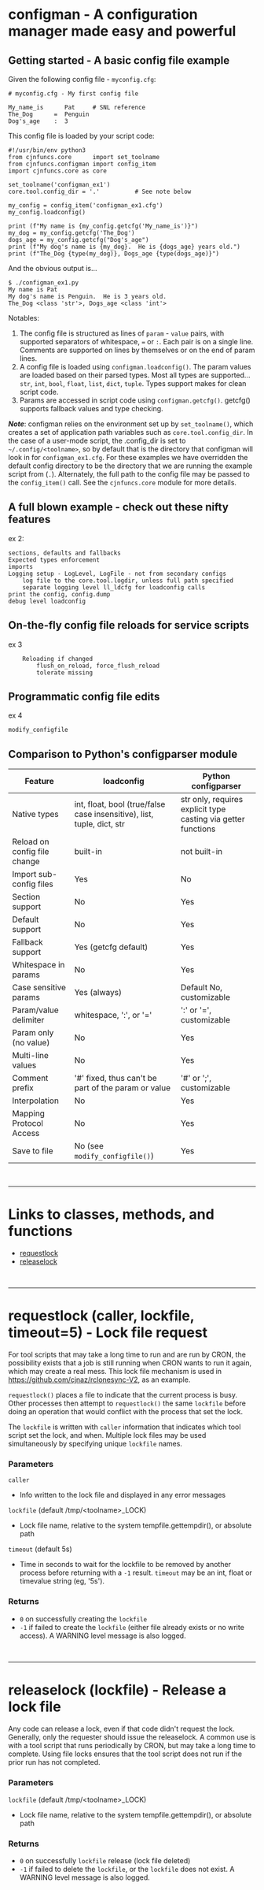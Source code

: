 # configman - A configuration manager made easy and powerful

## Getting started - A basic config file example

Given the following config file - `myconfig.cfg`:
```
# myconfig.cfg - My first config file

My_name_is      Pat     # SNL reference
The_Dog      =  Penguin
Dog's_age    :  3
```

This config file is loaded by your script code:
```
#!/usr/bin/env python3
from cjnfuncs.core      import set_toolname
from cjnfuncs.configman import config_item
import cjnfuncs.core as core

set_toolname('configman_ex1')
core.tool.config_dir = '.'          # See note below

my_config = config_item('configman_ex1.cfg')
my_config.loadconfig()

print (f"My name is {my_config.getcfg('My_name_is')}")
my_dog = my_config.getcfg('The_Dog')
dogs_age = my_config.getcfg("Dog's_age")
print (f"My dog's name is {my_dog}.  He is {dogs_age} years old.")
print (f"The_Dog {type(my_dog)}, Dogs_age {type(dogs_age)}")
```

And the obvious output is...
```
$ ./configman_ex1.py 
My name is Pat
My dog's name is Penguin.  He is 3 years old.
The_Dog <class 'str'>, Dogs_age <class 'int'>
```

Notables:
1. The config file is structured as lines of `param` - `value` pairs, with supported separators of whitespace, `=` or `:`.  Each pair is on a single line.  Comments are supported on lines by themselves or on the end of param lines.
1. A config file is loaded using `configman.loadconfig()`. The param values are loaded based on their parsed types. Most all types are supported...  `str`, `int`, `bool`, `float`, `list`, `dict`, `tuple`.  Types support makes for clean script code.
1. Params are accessed in script code using `configman.getcfg()`.  getcfg() supports fallback values and type checking.

***Note***: configman relies on the environment set up by `set_toolname()`, which creates a set of application path variables such as `core.tool.config_dir`.  In the case of a user-mode script, the .config_dir is set to `~/.config/<toolname>`, so by default that is the directory that configman will look in for `configman_ex1.cfg`.  For these examples we have overridden the default config directory to be the directory that we are running the example script from (`.`).
Alternately, the full path to the config file may be passed to the `config_item()` call.
See the `cjnfuncs.core` module for more details.


## A full blown example - check out these nifty features


ex 2:

    sections, defaults and fallbacks
    Expected types enforcement
    imports
    Logging setup - LogLevel, LogFile - not from secondary configs
        log file to the core.tool.logdir, unless full path specified
        separate logging level ll_ldcfg for loadconfig calls
    print the config, config.dump
    debug level loadconfig


## On-the-fly config file reloads for service scripts

ex 3

        Reloading if changed
            flush_on_reload, force_flush_reload
            tolerate missing


## Programmatic config file edits

ex 4

    modify_configfile


## Comparison to Python's configparser module

  Feature | loadconfig | Python configparser
  ---|---|---
  Native types | int, float, bool (true/false case insensitive), list, tuple, dict, str | str only, requires explicit type casting via getter functions
  Reload on config file change | built-in | not built-in
  Import sub-config files | Yes | No
  Section support | No | Yes
  Default support | No | Yes
  Fallback support | Yes (getcfg default) | Yes
  Whitespace in params | No | Yes
  Case sensitive params | Yes (always) | Default No, customizable
  Param/value delimiter | whitespace, ':', or '=' | ':' or '=', customizable
  Param only (no value) | No | Yes
  Multi-line values | No | Yes
  Comment prefix | '#' fixed, thus can't be part of the param or value | '#' or ';', customizable
  Interpolation | No | Yes
  Mapping Protocol Access | No | Yes
  Save to file | No (see `modify_configfile()`) | Yes


<a id="links"></a>
         
<br>

---

# Links to classes, methods, and functions

- [requestlock](#requestlock)
- [releaselock](#releaselock)



<br/>

<a id="requestlock"></a>

---

# requestlock (caller, lockfile, timeout=5) - Lock file request

For tool scripts that may take a long time to run and are run by CRON, the possibility exists that 
a job is still running when CRON wants to run it again, which may create a real mess.
This lock file mechanism is used in https://github.com/cjnaz/rclonesync-V2, as an example.

`requestlock()` places a file to indicate that the current process is busy.
Other processes then attempt to `requestlock()` the same `lockfile` before doing an operation
that would conflict with the process that set the lock.

The `lockfile` is written with `caller` information that indicates which tool script set the lock, and when.
Multiple lock files may be used simultaneously by specifying unique `lockfile` names.


### Parameters
`caller`
- Info written to the lock file and displayed in any error messages

`lockfile` (default /tmp/\<toolname>_LOCK)
- Lock file name, relative to the system tempfile.gettempdir(), or absolute path

`timeout` (default 5s)
- Time in seconds to wait for the lockfile to be removed by another process before returning with a `-1` result.
  `timeout` may be an int, float or timevalue string (eg, '5s').


### Returns
- `0` on successfully creating the `lockfile`
- `-1` if failed to create the `lockfile` (either file already exists or no write access).
  A WARNING level message is also logged.
    
<br/>

<a id="releaselock"></a>

---

# releaselock (lockfile) - Release a lock file

Any code can release a lock, even if that code didn't request the lock.
Generally, only the requester should issue the releaselock.
A common use is with a tool script that runs periodically by CRON, but may take a long time to complete.  Using 
file locks ensures that the tool script does not run if the prior run has not completed.


### Parameters
`lockfile` (default /tmp/\<toolname>_LOCK)
- Lock file name, relative to the system tempfile.gettempdir(), or absolute path


### Returns
- `0` on successfully `lockfile` release (lock file deleted)
- `-1` if failed to delete the `lockfile`, or the `lockfile` does not exist.  A WARNING level message is also logged.
    